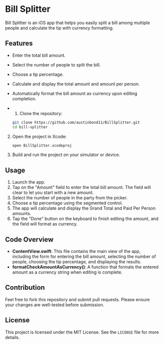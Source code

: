 # Bill Splitter

Bill Splitter is an iOS app that helps you easily split a bill among multiple people and calculate the tip with currency formatting.

## Features

-  Enter the total bill amount.
-  Select the number of people to split the bill.
-  Choose a tip percentage.
-  Calculate and display the total amount and amount per person.
-  Automatically format the bill amount as currency upon editing completion.

-  1. Clone the repository:

    ```bash
    git clone https://github.com/austinbond11/BillSplitter.git
    cd bill-splitter
    ```

2. Open the project in Xcode:

    ```bash
    open BillSplitter.xcodeproj
    ```

3. Build and run the project on your simulator or device.

## Usage

1. Launch the app.
2. Tap on the "Amount" field to enter the total bill amount. The field will clear to let you start with a new amount.
3. Select the number of people in the party from the picker.
4. Choose a tip percentage using the segmented control.
5. The app will calculate and display the Grand Total and Paid Per Person amounts.
6. Tap the "Done" button on the keyboard to finish editing the amount, and the field will format as currency.

## Code Overview

-  **ContentView.swift**: This file contains the main view of the app, including the form for entering the bill amount, selecting the number of people, choosing the tip percentage, and displaying the results.
-  **formatCheckAmountAsCurrency()**: A function that formats the entered amount as a currency string when editing is complete.

## Contribution

Feel free to fork this repository and submit pull requests. Please ensure your changes are well-tested before submission.

## License

This project is licensed under the MIT License. See the `LICENSE` file for more details.

